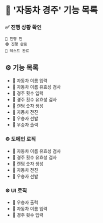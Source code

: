 # 🚗 '자동차 경주' 기능 목록

### ✅ 진행 상황 확인

```
🔴 진행 전
🟢 진행 완료
🔵 테스트 완료
```

## ⚙️ 기능 목록

- 🔴 자동차 이름 입력
- 🔴 자동차 이름 유효성 검사
- 🔴 경주 횟수 입력
- 🔴 경주 횟수 유효성 검사
- 🔴 랜덤 숫자 생성
- 🔴 자동차 전진
- 🔴 우승자 선발
- 🔴 우승자 출력

### ⚙️ 도메인 로직

- 🔴 자동차 이름 유효성 검사
- 🔴 경주 횟수 유효성 검사
- 🔴 랜덤 숫자 생성
- 🔴 자동차 전진
- 🔴 우승자 선발

### ⚙️ UI 로직

- 🔴 우승자 출력
- 🔴 자동차 이름 입력
- 🔴 경주 횟수 입력
